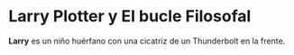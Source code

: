 # Larry Plotter y El bucle Filosofal

**Larry** es un niño huérfano con una cicatriz de un Thunderbolt en la frente.

